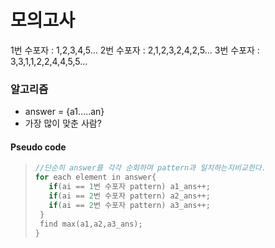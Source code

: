 모의고사
===
1번 수포자 : 1,2,3,4,5...
2번 수포자 : 2,1,2,3,2,4,2,5...
3번 수포자 : 3,3,1,1,2,2,4,4,5,5...
### 알고리즘
- answer = {a1.....an}
- 가장 많이 맞춘 사람?
#### Pseudo code
> ```c++
> //단순히 answer를 각각 순회하며 pattern과 일치하는지비교한다.
> for each element in answer{
>    if(ai == 1번 수포자 pattern) a1_ans++;
>    if(ai == 2번 수포자 pattern) a2_ans++;
>    if(ai == 2번 수포자 pattern) a3_ans++;
>  }
>  find max(a1,a2,a3_ans);
> }
> ```

